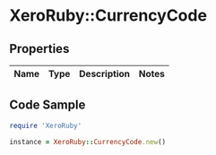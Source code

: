 # XeroRuby::CurrencyCode

## Properties

Name | Type | Description | Notes
------------ | ------------- | ------------- | -------------

## Code Sample

```ruby
require 'XeroRuby'

instance = XeroRuby::CurrencyCode.new()
```


